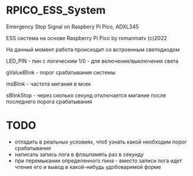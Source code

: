 # RPICO_ESS_System
Emergency Stop Signal on Raspbery Pi Pico, ADXL345


ESS система на основе Raspberry Pi Pico by romanmatv (c)2022

На данный момент работа происходит со встроенным светодиодом

LED_PIN - пин с логическим 1/0 - для включения/выключения света

gValueBlink - порог срабатывания системы

msBlink - частота мигания в мсек

sBlinkStop - через сколько секунд отключается мигание после последнего порога срабатывания

# TODO
* отладить в реальных условиях, чтоб узнать какой необходим порог срабатывания
* написать запись лога в флэшпамять раз в секунду
* при перемыкании определенного пина - вместо записи лога идет чтение его и вывод в какой-нибудь удобоваримой форме